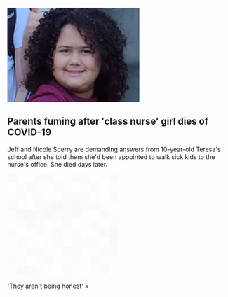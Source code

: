 
![Parents fuming after 'class nurse' girl dies of COVID-19](./20220209235858.png)
## Parents fuming after 'class nurse' girl dies of COVID-19

Jeff and Nicole Sperry are demanding answers from 10-year-old Teresa's school after she told them she'd been appointed to walk sick kids to the nurse's office. She died days later.

![pic](../square_bg.png)

['They aren't being honest' »](https://www.yahoo.com/news/10-old-girl-died-covid-142436672.html)
